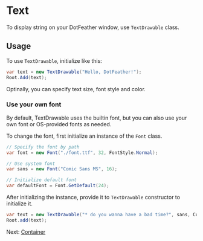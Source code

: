 # Text

To display string on your DotFeather window, use `TextDrawable` class.

## Usage

To use `TextDrawable`, initialize like this:

```cs
var text = new TextDrawable("Hello, DotFeather!");
Root.Add(text);
```

Optinally, you can specify text size, font style and color.

### Use your own font

By default, TextDrawable uses the builtin font, but you can also use your own
font or OS-provided fonts as needed.

To change the font, first initialize an instance of the `Font` class.

```cs
// Specify the font by path
var font = new Font("./font.ttf", 32, FontStyle.Normal);

// Use system font
var sans = new Font("Comic Sans MS", 16);

// Initialize default font
var defaultFont = Font.GetDefault(24);
```

After initializing the instance, provide it to `TextDrawable` constructor to
initialize it.

```cs
var text = new TextDrawable("* do you wanna have a bad time?", sans, Color.White);
Root.add(text);
```

Next: [Container](container.md)
